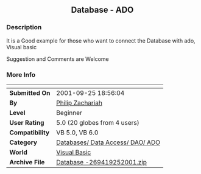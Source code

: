 ﻿<div align="center">

## Database \- ADO


</div>

### Description

It is a Good example for those who want to connect the Database with ado, Visual basic

Suggestion and Comments are Welcome
 
### More Info
 


<span>             |<span>
---                |---
**Submitted On**   |2001-09-25 18:56:04
**By**             |[Philip Zachariah](https://github.com/Planet-Source-Code/PSCIndex/blob/master/ByAuthor/philip-zachariah.md)
**Level**          |Beginner
**User Rating**    |5.0 (20 globes from 4 users)
**Compatibility**  |VB 5\.0, VB 6\.0
**Category**       |[Databases/ Data Access/ DAO/ ADO](https://github.com/Planet-Source-Code/PSCIndex/blob/master/ByCategory/databases-data-access-dao-ado__1-6.md)
**World**          |[Visual Basic](https://github.com/Planet-Source-Code/PSCIndex/blob/master/ByWorld/visual-basic.md)
**Archive File**   |[Database \-269419252001\.zip](https://github.com/Planet-Source-Code/philip-zachariah-database-ado__1-27536/archive/master.zip)








